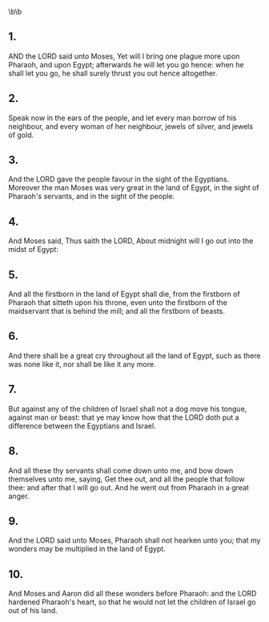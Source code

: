 \b\b
## 1.
AND the LORD said unto Moses, Yet will I bring one plague more upon Pharaoh, and upon Egypt; afterwards he will let you go hence: when he shall let you go, he shall surely thrust you out hence altogether.
## 2.
Speak now in the ears of the people, and let every man borrow of his neighbour, and every woman of her neighbour, jewels of silver, and jewels of gold.
## 3.
And the LORD gave the people favour in the sight of the Egyptians.  Moreover the man Moses was very great in the land of Egypt, in the sight of Pharaoh's servants, and in the sight of the people.
## 4.
And Moses said, Thus saith the LORD, About midnight will I go out into the midst of Egypt:
## 5.
And all the firstborn in the land of Egypt shall die, from the firstborn of Pharaoh that sitteth upon his throne, even unto the firstborn of the maidservant that is behind the mill; and all the firstborn of beasts.
## 6.
And there shall be a great cry throughout all the land of Egypt, such as there was none like it, nor shall be like it any more.
## 7.
But against any of the children of Israel shall not a dog move his tongue, against man or beast: that ye may know how that the LORD doth put a difference between the Egyptians and Israel.
## 8.
And all these thy servants shall come down unto me, and bow down themselves unto me, saying, Get thee out, and all the people that follow thee: and after that I will go out.  And he went out from Pharaoh in a great anger.
## 9.
And the LORD said unto Moses, Pharaoh shall not hearken unto you; that my wonders may be multiplied in the land of Egypt.
## 10.
And Moses and Aaron did all these wonders before Pharaoh: and the LORD hardened Pharaoh's heart, so that he would not let the children of Israel go out of his land.

